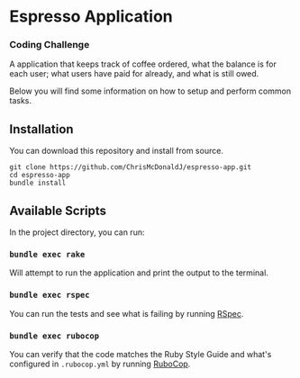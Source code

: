 # Espresso Application
### Coding Challenge

A application that keeps track of coffee ordered, what the balance is for each user; what users have paid for already, and what is still owed.

Below you will find some information on how to setup and perform common tasks.

## Installation

You can download this repository and install from source.

```
git clone https://github.com/ChrisMcDonaldJ/espresso-app.git
cd espresso-app
bundle install
```

## Available Scripts

In the project directory, you can run:

### `bundle exec rake`

Will attempt to run the application and print the output to the terminal.

### `bundle exec rspec`

You can run the tests and see what is failing by running [RSpec](http://rspec.info/documentation/).

### `bundle exec rubocop`

You can verify that the code matches the Ruby Style Guide and what's configured in `.rubocop.yml` by running [RuboCop](https://rubocop.readthedocs.io/en/latest/).

